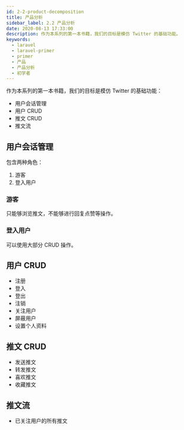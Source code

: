 ```yaml
---
id: 2-2-product-decomposition
title: 产品分析
sidebar_label: 2.2 产品分析
date: 2020-08-13 17:33:00
description: 作为本系列的第一本书籍，我们的目标是模仿 Twitter 的基础功能。
keywords:
  - laravel
  - laravel-primer
  - primer
  - 产品
  - 产品分析
  - 初学者
---
```


作为本系列的第一本书籍，我们的目标是模仿 Twitter 的基础功能：

- 用户会话管理
- 用户 CRUD
- 推文 CRUD
- 推文流

## 用户会话管理

包含两种角色：

1. 游客
2. 登入用户

### 游客

只能够浏览推文，不能够进行回复点赞等操作。

### 登入用户

可以使用大部分 CRUD 操作。

## 用户 CRUD

- 注册
- 登入
- 登出
- 注销
- 关注用户
- 屏蔽用户
- 设置个人资料

## 推文 CRUD

- 发送推文
- 转发推文
- 喜欢推文
- 收藏推文

## 推文流

- 已关注用户的所有推文
